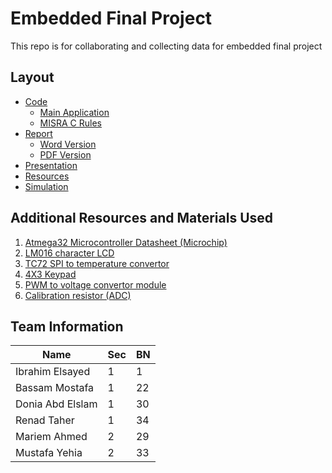# Embedded Final Project
This repo is for collaborating and collecting data for embedded  final project

## Layout
* [Code](https://github.com/mostafa20223/Embedded-Final-Project/tree/main/Code)
  * [Main Application](https://github.com/mostafa20223/Embedded-Final-Project/tree/main/Code/Main%20Application)
  * [MISRA C Rules](https://github.com/mostafa20223/Embedded-Final-Project/tree/main/Code/MISRA%20C%20Rules)
* [Report](https://github.com/mostafa20223/Embedded-Final-Project/tree/main/Report)
  * [Word Version](https://github.com/mostafa20223/Embedded-Final-Project/tree/main/Report/Word)
  * [PDF Version](https://github.com/mostafa20223/Embedded-Final-Project/tree/main/Report/PDF)
* [Presentation](https://github.com/mostafa20223/Embedded-Final-Project/tree/main/Presentation)
* [Resources](https://github.com/mostafa20223/Embedded-Final-Project/tree/main/Resources)
* [Simulation](https://github.com/mostafa20223/Embedded-Final-Project/tree/main/Simulation)

## Additional Resources and Materials Used
1. [Atmega32 Microcontroller Datasheet (Microchip)](https://ww1.microchip.com/downloads/en/DeviceDoc/doc2503.pdf)
2. [LM016 character LCD](https://www.electronicwings.com/avr-atmega/interfacing-lcd-16x2-in-4-bit-mode-with-atmega-16-32-)
3. [TC72 SPI to temperature convertor](https://aki-technical.blogspot.com/2020/07/atmega32-interfaces-to-tc72-spi.html)
4. [4X3 Keypad](https://extremeelectronics.co.in/avr-tutorials/4x3-matrix-keypad-interface-avr-tutorial/)
5. [PWM to voltage convertor module](https://www.electronicwings.com/avr-atmega/atmega1632-pwm)
6. [Calibration resistor (ADC)](https://www.electronicwings.com/avr-atmega/atmega1632-adc)

## Team Information

| Name             | Sec  | BN   |
| ---------------- | ---- | ---- |
| Ibrahim Elsayed  | 1    | 1    |
| Bassam Mostafa   | 1    | 22   |
| Donia Abd Elslam | 1    | 30   |
| Renad Taher      | 1    | 34   |
| Mariem Ahmed     | 2    | 29   |
| Mustafa Yehia    | 2    | 33   |

